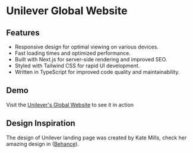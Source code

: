 # Unilever Global Website

## Features

- Responsive design for optimal viewing on various devices.
- Fast loading times and optimized performance.
- Built with Next.js for server-side rendering and improved SEO.
- Styled with Tailwind CSS for rapid UI development.
- Written in TypeScript for improved code quality and maintainability.

## Demo

Visit the [Unilever's Global Website](https://unilever-global.vercel.app/) to see it in action

## Design Inspiration

The design of Unilever landing page was created by Kate Mills,
check her amazing design in ([Behance](https://www.behance.net/gallery/108428021/UNILEVER-Website-Concept-2020)).
